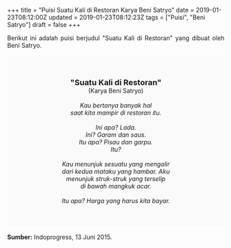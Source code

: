 +++
title = "Puisi Suatu Kali di Restoran Karya Beni Satryo"
date = 2019-01-23T08:12:00Z
updated = 2019-01-23T08:12:23Z
tags = ["Puisi", "Beni Satryo"]
draft = false
+++

<div dir="ltr" style="text-align: left;" trbidi="on"><div dir="ltr" style="text-align: left;" trbidi="on"><div dir="ltr" style="text-align: left;" trbidi="on"><div style="text-align: justify;">Berikut ini adalah puisi berjudul "Suatu Kali di Restoran" yang dibuat oleh Beni Satryo.</div><br /><div style="background: #FAFAFA; font-size: 14px; height: auto; margin: 0 auto; padding: 50px; text-align: center; width: auto;"><span style="font-size: 18px;"><b>"Suatu Kali di Restoran"</b></span><br />(Karya Beni Satryo)<br /><br /><i>Kau bertanya banyak hal<br />saat kita mampir di restoran itu.<br /><br />Ini apa? Lada.<br />Ini? Garam dan saus.<br />Itu apa? Pisau dan garpu.<br />Itu?<br /><br />Kau menunjuk sesuatu yang mengalir<br />dari kedua mataku yang hambar. Aku<br />menunjuk struk-struk yang terselip<br />di bawah mangkuk acar.<br /><br />Itu apa? Harga yang harus kita bayar.</i><b> </b></div></div></div><br /><div style="text-align: justify;"><b>Sumber:</b> Indoprogress, 13 Juni 2015.</div></div>
